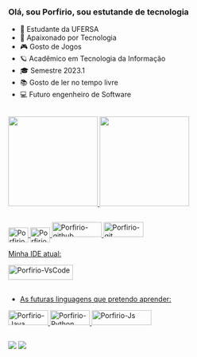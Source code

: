 ### Olá, sou Porfirio, sou estutande de tecnologia

- 🔭 Estudante da UFERSA
- 🌱 Apaixonado por Tecnologia
- 🎮 Gosto de Jogos
- 🪐 Acadêmico em Tecnologia da Informação
- 🎓 Semestre 2023.1
- 📚 Gosto de ler no tempo livre
- 💻 Futuro engenheiro de Software

 ##

<div>
<a href="https://beacons.ai/Porfirio24">
  <img height="180em" src="https://github-readme-stats.vercel.app/api?username=Porfirio24&show_icons=true&theme=dark&include_all_commits=true&count_private=true"/>
  <img height="180em" src="https://github-readme-stats.vercel.app/api/top-langs/?username=Porfirio24&layout=compact&langs=16&theme=dark"/>
<div>

##

<img align="center" alt="Porfirio-HTML" height="30" width="40" src="https://icongr.am/devicon/html5-original.svg?size=148&color=currentColor">          
<img align="center" alt="Porfirio-c" height="30" width="40" src="https://icongr.am/devicon/c-original.svg?size=148&color=currentColor">          
<img aling="center" alt="Porfirio-github" height="30" width="100" src="https://img.shields.io/badge/GitHub-100000?style=for-the-badge&logo=github&logoColor=white">
<img aling="center" alt="Porfirio-git" height="30" width="80" src="https://img.shields.io/badge/git-%23F05033.svg?style=for-the-badge&logo=git&logoColor=white">
 </div>

 Minha IDE atual: 
  
   <img aling="center" alt="Porfirio-VsCode" height="30" width="130" src="https://img.shields.io/badge/Visual_Studio-5C2D91?style=for-the-badge&logo=visual%20studio&logoColor=white">
  
 ##

- As futuras linguagens que pretendo aprender:

<img aling="center" alt="Porfirio-Java" height="30" width="80" src="https://img.shields.io/badge/Java-ED8B00?style=for-the-badge&logo=openjdk&logoColor=white"> <img aling="center" alt="Porfirio-Python" height="30" width="80" src="https://img.shields.io/badge/Python-14354C?style=for-the-badge&logo=python&logoColor=white"> <img aling="center" alt="Porfirio-Js" height="30" width="120" src="https://img.shields.io/badge/JavaScript-323330?style=for-the-badge&logo=javascript&logoColor=F7DF1E">

##

<div>
  <a href="https:https://instagram.com/porfirioneto39?igshid=NzZlODBkYWE4Ng==" target="_blank"><img src="https://img.shields.io/badge/Instagram-E4405F?style=for-the-badge&logo=instagram&logoColor=white" target="_blank"></a>
  <a href = "mailto:netinholeite2607@gmail.com"><img src="https://img.shields.io/badge/Gmail-D14836?style=for-the-badge&logo=gmail&logoColor=white" alvo ="_blank"></a>
  
</div>
